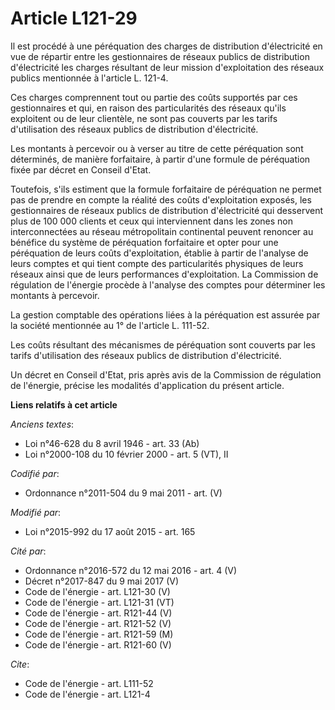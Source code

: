 # Article L121-29

Il est procédé à une péréquation des charges de distribution d'électricité en vue de répartir entre les gestionnaires de
réseaux publics de distribution d'électricité les charges résultant de leur mission d'exploitation des réseaux publics
mentionnée à l'article L. 121-4.

Ces charges comprennent tout ou partie des coûts supportés par ces gestionnaires et qui, en raison des particularités des
réseaux qu'ils exploitent ou de leur clientèle, ne sont pas couverts par les tarifs d'utilisation des réseaux publics de
distribution d'électricité. 

Les montants à percevoir ou à verser au titre de cette péréquation sont déterminés, de manière forfaitaire, à partir d'une
formule de péréquation fixée par décret en Conseil d'Etat. 

Toutefois, s'ils estiment que la formule forfaitaire de péréquation ne permet pas de prendre en compte la réalité des coûts
d'exploitation exposés, les gestionnaires de réseaux publics de distribution d'électricité qui desservent plus de 100 000
clients et ceux qui interviennent dans les zones non interconnectées au réseau métropolitain continental peuvent renoncer au
bénéfice du système de péréquation forfaitaire et opter pour une péréquation de leurs coûts d'exploitation, établie à partir
de l'analyse de leurs comptes et qui tient compte des particularités physiques de leurs réseaux ainsi que de leurs
performances d'exploitation. La Commission de régulation de l'énergie procède à l'analyse des comptes pour déterminer les
montants à percevoir. 

La gestion comptable des opérations liées à la péréquation est assurée par la société mentionnée au 1° de l'article L.
111-52. 

Les coûts résultant des mécanismes de péréquation sont couverts par les tarifs d'utilisation des réseaux publics de
distribution d'électricité. 

Un décret en Conseil d'Etat, pris après avis de la Commission de régulation de l'énergie, précise les modalités d'application
du présent article.

**Liens relatifs à cet article**

_Anciens textes_:

  - Loi n°46-628 du 8 avril 1946 - art. 33 (Ab)
  - Loi n°2000-108 du 10 février 2000 - art. 5 (VT), II

_Codifié par_:

  - Ordonnance n°2011-504 du 9 mai 2011 - art. (V)

_Modifié par_:

  - Loi n°2015-992 du 17 août 2015 - art. 165

_Cité par_:

  - Ordonnance n°2016-572 du 12 mai 2016 - art. 4 (V)
  - Décret n°2017-847 du 9 mai 2017 (V)
  - Code de l'énergie - art. L121-30 (V)
  - Code de l'énergie - art. L121-31 (VT)
  - Code de l'énergie - art. R121-44 (V)
  - Code de l'énergie - art. R121-52 (V)
  - Code de l'énergie - art. R121-59 (M)
  - Code de l'énergie - art. R121-60 (V)

_Cite_:

  - Code de l'énergie - art. L111-52
  - Code de l'énergie - art. L121-4

